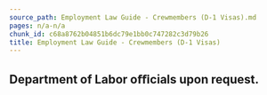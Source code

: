 ```yaml
---
source_path: Employment Law Guide - Crewmembers (D-1 Visas).md
pages: n/a-n/a
chunk_id: c68a8762b04851b6dc79e1bb0c747282c3d79b26
title: Employment Law Guide - Crewmembers (D-1 Visas)
---
```

## Department of Labor oﬃcials upon request.
